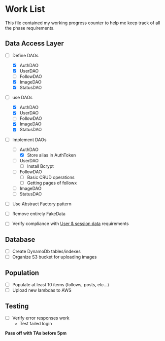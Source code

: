 # Work List

This file contained my working progress counter to help me keep track of all the phase requirements.

## Data Access Layer

- [ ] Define DAOs
  - [x] AuthDAO
  - [x] UserDAO
  - [ ] FollowDAO
  - [x] ImageDAO
  - [x] StatusDAO
- [ ] use DAOs
  - [x] AuthDAO
  - [x] UserDAO
  - [ ] FollowDAO
  - [x] ImageDAO
  - [x] StatusDAO
- [ ] Implement DAOs
  - [ ] AuthDAO
    - [x] Store alias in AuthToken
  - [ ] UserDAO
    - [ ] Install Bcrypt
  - [ ] FollowDAO
    - [ ] Basic CRUD operations
    - [ ] Getting pages of followx
  - [ ] ImageDAO
  - [ ] StatusDAO
- [ ] Use Abstract Factory pattern
- [ ] Remove entirely FakeData
- [ ] Verify compliance with [User & session data](https://byu.instructure.com/courses/27157/pages/course-project-2) requirements


## Database

- [ ] Create DynamoDb tables/indexes
- [ ] Organize S3 bucket for uploading images

## Population

- [ ] Populate at least 10 items (follows, posts, etc...)
- [ ] Upload new lambdas to AWS

## Testing

- [ ] Verify error responses work
  - Test failed login

**Pass off with TAs before 5pm**
